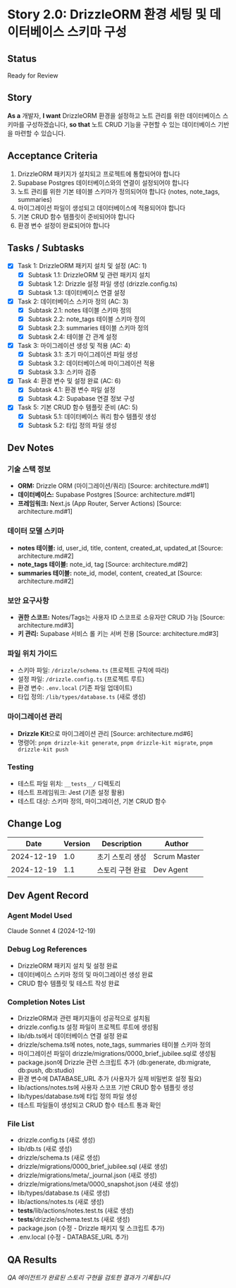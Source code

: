 # Story 2.0: DrizzleORM 환경 세팅 및 데이터베이스 스키마 구성

## Status
Ready for Review

## Story
**As a** 개발자,
**I want** DrizzleORM 환경을 설정하고 노트 관리를 위한 데이터베이스 스키마를 구성하겠습니다,
**so that** 노트 CRUD 기능을 구현할 수 있는 데이터베이스 기반을 마련할 수 있습니다.

## Acceptance Criteria
1. DrizzleORM 패키지가 설치되고 프로젝트에 통합되어야 합니다
2. Supabase Postgres 데이터베이스와의 연결이 설정되어야 합니다
3. 노트 관리를 위한 기본 테이블 스키마가 정의되어야 합니다 (notes, note_tags, summaries)
4. 마이그레이션 파일이 생성되고 데이터베이스에 적용되어야 합니다
5. 기본 CRUD 함수 템플릿이 준비되어야 합니다
6. 환경 변수 설정이 완료되어야 합니다

## Tasks / Subtasks
- [x] Task 1: DrizzleORM 패키지 설치 및 설정 (AC: 1)
  - [x] Subtask 1.1: DrizzleORM 및 관련 패키지 설치
  - [x] Subtask 1.2: Drizzle 설정 파일 생성 (drizzle.config.ts)
  - [x] Subtask 1.3: 데이터베이스 연결 설정
- [x] Task 2: 데이터베이스 스키마 정의 (AC: 3)
  - [x] Subtask 2.1: notes 테이블 스키마 정의
  - [x] Subtask 2.2: note_tags 테이블 스키마 정의
  - [x] Subtask 2.3: summaries 테이블 스키마 정의
  - [x] Subtask 2.4: 테이블 간 관계 설정
- [x] Task 3: 마이그레이션 생성 및 적용 (AC: 4)
  - [x] Subtask 3.1: 초기 마이그레이션 파일 생성
  - [x] Subtask 3.2: 데이터베이스에 마이그레이션 적용
  - [x] Subtask 3.3: 스키마 검증
- [x] Task 4: 환경 변수 및 설정 완료 (AC: 6)
  - [x] Subtask 4.1: 환경 변수 파일 설정
  - [x] Subtask 4.2: Supabase 연결 정보 구성
- [x] Task 5: 기본 CRUD 함수 템플릿 준비 (AC: 5)
  - [x] Subtask 5.1: 데이터베이스 쿼리 함수 템플릿 생성
  - [x] Subtask 5.2: 타입 정의 파일 생성

## Dev Notes

### 기술 스택 정보
- **ORM:** Drizzle ORM (마이그레이션/쿼리) [Source: architecture.md#1]
- **데이터베이스:** Supabase Postgres [Source: architecture.md#1]
- **프레임워크:** Next.js (App Router, Server Actions) [Source: architecture.md#1]

### 데이터 모델 스키마
- **notes 테이블:** id, user_id, title, content, created_at, updated_at [Source: architecture.md#2]
- **note_tags 테이블:** note_id, tag [Source: architecture.md#2]
- **summaries 테이블:** note_id, model, content, created_at [Source: architecture.md#2]

### 보안 요구사항
- **권한 스코프:** Notes/Tags는 사용자 ID 스코프로 소유자만 CRUD 가능 [Source: architecture.md#3]
- **키 관리:** Supabase 서비스 롤 키는 서버 전용 [Source: architecture.md#3]

### 파일 위치 가이드
- 스키마 파일: `/drizzle/schema.ts` (프로젝트 규칙에 따라)
- 설정 파일: `/drizzle.config.ts` (프로젝트 루트)
- 환경 변수: `.env.local` (기존 파일 업데이트)
- 타입 정의: `/lib/types/database.ts` (새로 생성)

### 마이그레이션 관리
- **Drizzle Kit**으로 마이그레이션 관리 [Source: architecture.md#6]
- 명령어: `pnpm drizzle-kit generate`, `pnpm drizzle-kit migrate`, `pnpm drizzle-kit push`

### Testing
- 테스트 파일 위치: `__tests__/` 디렉토리
- 테스트 프레임워크: Jest (기존 설정 활용)
- 테스트 대상: 스키마 정의, 마이그레이션, 기본 CRUD 함수

## Change Log
| Date | Version | Description | Author |
|------|---------|-------------|---------|
| 2024-12-19 | 1.0 | 초기 스토리 생성 | Scrum Master |
| 2024-12-19 | 1.1 | 스토리 구현 완료 | Dev Agent |

## Dev Agent Record

### Agent Model Used
Claude Sonnet 4 (2024-12-19)

### Debug Log References
- DrizzleORM 패키지 설치 및 설정 완료
- 데이터베이스 스키마 정의 및 마이그레이션 생성 완료
- CRUD 함수 템플릿 및 테스트 작성 완료

### Completion Notes List
- DrizzleORM과 관련 패키지들이 성공적으로 설치됨
- drizzle.config.ts 설정 파일이 프로젝트 루트에 생성됨
- lib/db.ts에서 데이터베이스 연결 설정 완료
- drizzle/schema.ts에 notes, note_tags, summaries 테이블 스키마 정의
- 마이그레이션 파일이 drizzle/migrations/0000_brief_jubilee.sql로 생성됨
- package.json에 Drizzle 관련 스크립트 추가 (db:generate, db:migrate, db:push, db:studio)
- 환경 변수에 DATABASE_URL 추가 (사용자가 실제 비밀번호 설정 필요)
- lib/actions/notes.ts에 사용자 스코프 기반 CRUD 함수 템플릿 생성
- lib/types/database.ts에 타입 정의 파일 생성
- 테스트 파일들이 생성되고 CRUD 함수 테스트 통과 확인

### File List
- drizzle.config.ts (새로 생성)
- lib/db.ts (새로 생성)
- drizzle/schema.ts (새로 생성)
- drizzle/migrations/0000_brief_jubilee.sql (새로 생성)
- drizzle/migrations/meta/_journal.json (새로 생성)
- drizzle/migrations/meta/0000_snapshot.json (새로 생성)
- lib/types/database.ts (새로 생성)
- lib/actions/notes.ts (새로 생성)
- __tests__/lib/actions/notes.test.ts (새로 생성)
- __tests__/drizzle/schema.test.ts (새로 생성)
- package.json (수정 - Drizzle 패키지 및 스크립트 추가)
- .env.local (수정 - DATABASE_URL 추가)

## QA Results
*QA 에이전트가 완료된 스토리 구현을 검토한 결과가 기록됩니다*
